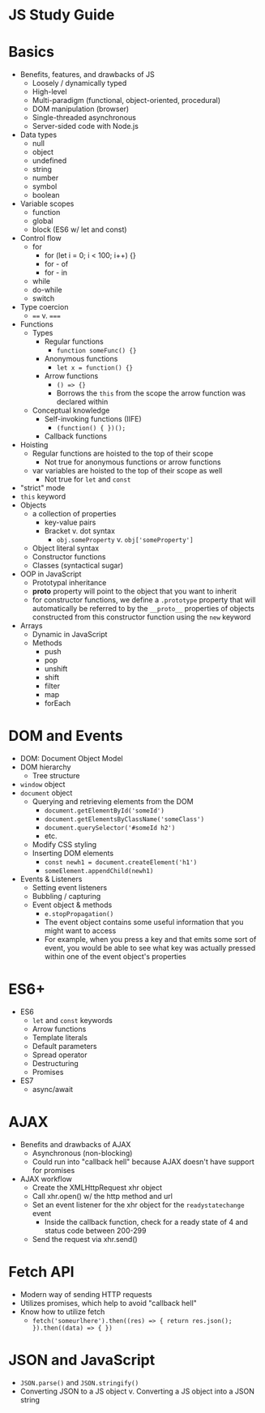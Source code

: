 # JS Study Guide

# Basics
- Benefits, features, and drawbacks of JS
    - Loosely / dynamically typed
    - High-level
    - Multi-paradigm (functional, object-oriented, procedural)
    - DOM manipulation (browser)
    - Single-threaded asynchronous
    - Server-sided code with Node.js
- Data types
    - null
    - object
    - undefined
    - string
    - number
    - symbol
    - boolean
- Variable scopes
    - function
    - global
    - block (ES6 w/ let and const)
- Control flow
    - for
        - for (let i = 0; i < 100; i++) {}
        - for - of
        - for - in
    - while
    - do-while
    - switch
- Type coercion
    - `==` v. `===`
- Functions
    - Types
        - Regular functions
            - `function someFunc() {}`
        - Anonymous functions
            - `let x = function() {}`
        - Arrow functions
            - `() => {}`
            - Borrows the `this` from the scope the arrow function was declared within
    - Conceptual knowledge
        - Self-invoking functions (IIFE)
            - `(function() { })();`
        - Callback functions
- Hoisting
    - Regular functions are hoisted to the top of their scope
        - Not true for anonymous functions or arrow functions
    - var variables are hoisted to the top of their scope as well
        - Not true for `let` and `const`
- "strict" mode
- `this` keyword
- Objects
    - a collection of properties
        - key-value pairs
        - Bracket v. dot syntax
            - `obj.someProperty` v. `obj['someProperty']`
    - Object literal syntax
    - Constructor functions
    - Classes (syntactical sugar)
- OOP in JavaScript
    - Prototypal inheritance
    - __proto__ property will point to the object that you want to inherit
    - for constructor functions, we define a `.prototype` property that will automatically be referred to by the `__proto__` properties of objects constructed from this constructor function using the `new` keyword
- Arrays
    - Dynamic in JavaScript
    - Methods
        - push
        - pop
        - unshift
        - shift
        - filter
        - map
        - forEach

# DOM and Events
- DOM: Document Object Model
- DOM hierarchy
    - Tree structure
- `window` object
- `document` object
    - Querying and retrieving elements from the DOM
        - `document.getElementById('someId')`
        - `document.getElementsByClassName('someClass')`
        - `document.querySelector('#someId h2')`
        - etc.
    - Modify CSS styling
    - Inserting DOM elements
        - `const newh1 = document.createElement('h1')`
        - `someElement.appendChild(newh1)`
- Events & Listeners
    - Setting event listeners
    - Bubbling / capturing
    - Event object & methods
        - `e.stopPropagation()`
        - The event object contains some useful information that you might want to access
        - For example, when you press a key and that emits some sort of event, you would be able to see what key was actually pressed within one of the event object's properties

# ES6+
- ES6
    - `let` and `const` keywords
    - Arrow functions
    - Template literals
    - Default parameters
    - Spread operator
    - Destructuring
    - Promises
- ES7
    - async/await

# AJAX
- Benefits and drawbacks of AJAX
    - Asynchronous (non-blocking)
    - Could run into "callback hell" because AJAX doesn't have support for promises
- AJAX workflow
    - Create the XMLHttpRequest xhr object
    - Call xhr.open() w/ the http method and url
    - Set an event listener for the xhr object for the `readystatechange` event
        - Inside the callback function, check for a ready state of 4 and status code between 200-299
    - Send the request via xhr.send()

# Fetch API
- Modern way of sending HTTP requests
- Utilizes promises, which help to avoid "callback hell"
- Know how to utilize fetch
    - `fetch('someurlhere').then((res) => { return res.json(); }).then((data) => { })`

# JSON and JavaScript
- `JSON.parse()` and `JSON.stringify()`
- Converting JSON to a JS object v. Converting a JS object into a JSON string